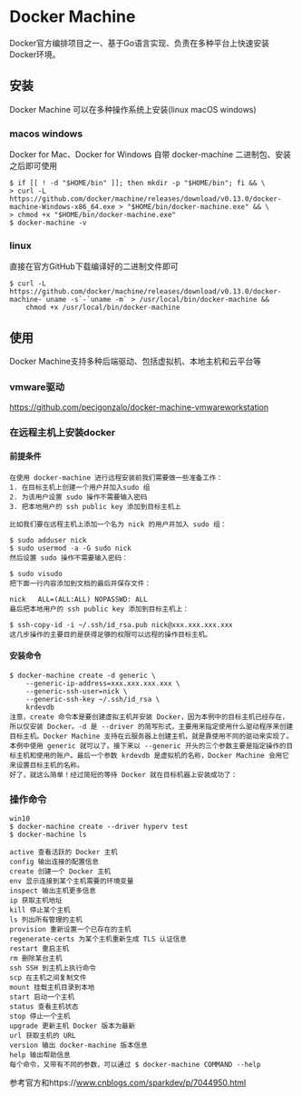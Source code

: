 # Docker Machine
Docker官方编排项目之一、基于Go语言实现、负责在多种平台上快速安装Docker环境。

## 安装
Docker Machine 可以在多种操作系统上安装(linux macOS windows)

### macos windows
Docker for Mac、Docker for Windows 自带 docker-machine 二进制包、安装之后即可使用
```
$ if [[ ! -d "$HOME/bin" ]]; then mkdir -p "$HOME/bin"; fi && \
> curl -L https://github.com/docker/machine/releases/download/v0.13.0/docker-machine-Windows-x86_64.exe > "$HOME/bin/docker-machine.exe" && \
> chmod +x "$HOME/bin/docker-machine.exe"
$ docker-machine -v
```

### linux
直接在官方GitHub下载编译好的二进制文件即可
```
$ curl -L https://github.com/docker/machine/releases/download/v0.13.0/docker-machine-`uname -s`-`uname -m` > /usr/local/bin/docker-machine &&
    chmod +x /usr/local/bin/docker-machine
```

## 使用
Docker Machine支持多种后端驱动、包括虚拟机、本地主机和云平台等

### vmware驱动
https://github.com/pecigonzalo/docker-machine-vmwareworkstation

### 在远程主机上安装docker
#### 前提条件
```
在使用 docker-machine 进行远程安装前我们需要做一些准备工作：
1. 在目标主机上创建一个用户并加入sudo 组
2. 为该用户设置 sudo 操作不需要输入密码
3. 把本地用户的 ssh public key 添加到目标主机上

比如我们要在远程主机上添加一个名为 nick 的用户并加入 sudo 组：

$ sudo adduser nick
$ sudo usermod -a -G sudo nick
然后设置 sudo 操作不需要输入密码：

$ sudo visudo
把下面一行内容添加到文档的最后并保存文件：

nick   ALL=(ALL:ALL) NOPASSWD: ALL
最后把本地用户的 ssh public key 添加到目标主机上：

$ ssh-copy-id -i ~/.ssh/id_rsa.pub nick@xxx.xxx.xxx.xxx
这几步操作的主要目的是获得足够的权限可以远程的操作目标主机。
```

#### 安装命令
```
$ docker-machine create -d generic \
    --generic-ip-address=xxx.xxx.xxx.xxx \
    --generic-ssh-user=nick \
    --generic-ssh-key ~/.ssh/id_rsa \
    krdevdb
注意，create 命令本是要创建虚拟主机并安装 Docker，因为本例中的目标主机已经存在，所以仅安装 Docker。-d 是 --driver 的简写形式，主要用来指定使用什么驱动程序来创建目标主机。Docker Machine 支持在云服务器上创建主机，就是靠使用不同的驱动来实现了。本例中使用 generic 就可以了。接下来以 --generic 开头的三个参数主要是指定操作的目标主机和使用的账户。最后一个参数 krdevdb 是虚拟机的名称，Docker Machine 会用它来设置目标主机的名称。
好了，就这么简单！经过简短的等待 Docker 就在目标机器上安装成功了：
```

### 操作命令
```
win10
$ docker-machine create --driver hyperv test
$ docker-machine ls
```

```
active 查看活跃的 Docker 主机
config 输出连接的配置信息
create 创建一个 Docker 主机
env 显示连接到某个主机需要的环境变量
inspect 输出主机更多信息
ip 获取主机地址
kill 停止某个主机
ls 列出所有管理的主机
provision 重新设置一个已存在的主机
regenerate-certs 为某个主机重新生成 TLS 认证信息
restart 重启主机
rm 删除某台主机
ssh SSH 到主机上执行命令
scp 在主机之间复制文件
mount 挂载主机目录到本地
start 启动一个主机
status 查看主机状态
stop 停止一个主机
upgrade 更新主机 Docker 版本为最新
url 获取主机的 URL
version 输出 docker-machine 版本信息
help 输出帮助信息
每个命令，又带有不同的参数，可以通过 $ docker-machine COMMAND --help
```

参考官方和https://www.cnblogs.com/sparkdev/p/7044950.html
